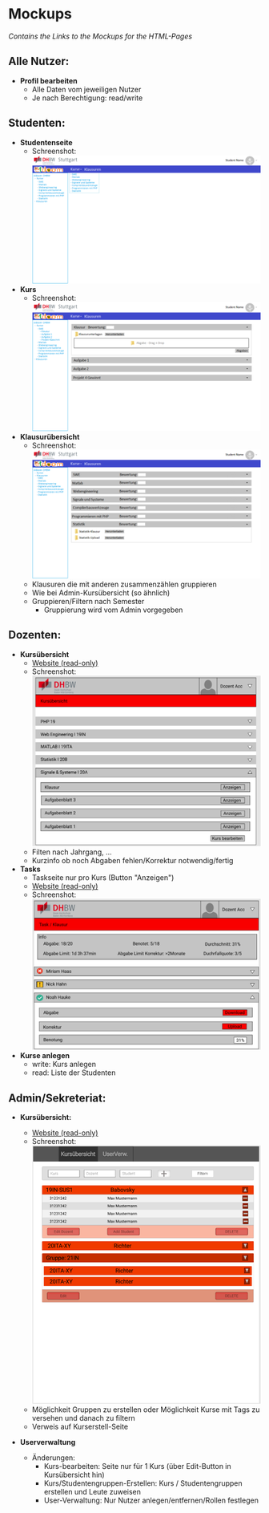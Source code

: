 # Mockups
*Contains the Links to the Mockups for the HTML-Pages*

## Alle Nutzer:
* **Profil bearbeiten**
   * Alle Daten vom jeweiligen Nutzer
   * Je nach Berechtigung: read/write

## Studenten:
* **Studentenseite**
    * Schreenshot:
    ![](Pictures/Studentenseite.png)
* **Kurs**
    * Schreenshot:
    ![](Pictures/Studentenseite_Kurs.png)
* **Klausurübersicht**
    * Schreenshot:
    ![](Pictures/Studentenseite_Klausurubersicht.png)
    * Klausuren die mit anderen zusammenzählen gruppieren
    * Wie bei Admin-Kursübersicht (so ähnlich)
    * Gruppieren/Filtern nach Semester
      *  Gruppierung wird vom Admin vorgegeben

## Dozenten:
* **Kursübersicht**
    * [Website (read-only)](https://www.figma.com/file/LieeU1zBl6X0NmMaoXKqJ8/Untitled?node-id=0%3A1)
    * Schreenshot:
    ![](Pictures/Dozenten_Kursuebersicht.png)
    * Filten nach Jahrgang, ...
    * Kurzinfo ob noch Abgaben fehlen/Korrektur notwendig/fertig
* **Tasks**
    * Taskseite nur pro Kurs (Button "Anzeigen")
    * [Website (read-only)](https://www.figma.com/file/LieeU1zBl6X0NmMaoXKqJ8/Untitled?node-id=10%3A2)
    * Schreenshot:
    ![](Pictures/Dozenten_Tasks.png)
* **Kurse anlegen**
   * write: Kurs anlegen
   * read: Liste der Studenten 

## Admin/Sekreteriat:
* **Kursübersicht:**
    * [Website (read-only)](https://www.figma.com/file/HQCHNlbmD0fFJlmD9y4E0A/Untitled?node-id=1%3A3)
    * Schreenshot:
    ![](Pictures/Admin_Uebersicht.png)
    * Möglichkeit Gruppen zu erstellen oder Möglichkeit Kurse mit Tags zu versehen und danach zu filtern
    * Verweis auf Kurserstell-Seite
* **Userverwaltung**
    
    * Änderungen:
      * Kurs-bearbeiten: Seite nur für 1 Kurs (über Edit-Button in Kursübersicht hin)
      * Kurs/Studentengruppen-Erstellen: Kurs / Studentengruppen erstellen und Leute zuweisen
      * User-Verwaltung: Nur Nutzer anlegen/entfernen/Rollen festlegen
